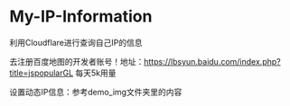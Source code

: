 # My-IP-Information
利用Cloudflare进行查询自己IP的信息

去注册百度地图的开发者账号！地址：https://lbsyun.baidu.com/index.php?title=jspopularGL 每天5k用量

设置动态IP信息：参考demo_img文件夹里的内容
